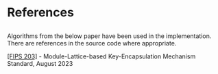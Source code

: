 # References

## 

Algorithms from the below paper have been used in the implementation.  
There are references in the source code where appropriate.

[[FIPS 203]](https://nvlpubs.nist.gov/nistpubs/FIPS/NIST.FIPS.203.ipd.pdf) - Module-Lattice-based Key-Encapsulation Mechanism Standard, August 2023
